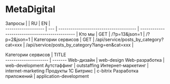 # MetaDigital 

Запросы
                    |     | RU                                     | EN                                             |    
------------------- | --- | -------------------------------------- | ---------------------------------------------- |
Кто мы              | GET | /?p=13&json=1                          | /?p=2&json=1                                   |
Категории сервисов  | GET | /api/service/posts_by_category?cat=xxx | /api/service/posts_by_category?lang=en&cat=xxx |


Категории сервисов
                      | TITLE   
--------------------- | -------
Web-дизайн            | web-design
Web-разработка        | web-development
Аутстаффинг           | outstaffing
Интернет-маркетинг    | internet-marketing
Продукты 1С Битрикс   | c-bitrix
Разработка приложений | application-development
